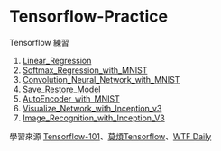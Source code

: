 # Tensorflow-Practice

Tensorflow 練習<br>

01. [Linear_Regression](https://github.com/Robin-Huang/Tensorflow-Practice/blob/master/code/01_Linear_Regression.ipynb)
02. [Softmax_Regression_with_MNIST](https://github.com/Robin-Huang/Tensorflow-Practice/blob/master/code/02_Softmax_Regression_with_MNIST.ipynb)
03. [Convolution_Neural_Network_with_MNIST](https://github.com/Robin-Huang/Tensorflow-Practice/blob/master/code/03_Convolution_Neural_Network_with_MNIST.ipynb)
04. [Save_Restore_Model](https://github.com/Robin-Huang/Tensorflow-Practice/blob/master/code/04_Save_Restore_Model.ipynb)
05. [AutoEncoder_with_MNIST](https://github.com/Robin-Huang/Tensorflow-Practice/blob/master/code/05_AutoEncoder_with_MNIST.ipynb)
06. [Visualize_Network_with_Inception_v3](https://github.com/Robin-Huang/Tensorflow-Practice/blob/master/code/06_Visualize_Network_with_Inception_v3.ipynb)
07. [Image_Recognition_with_Inception_V3](https://github.com/Robin-Huang/Tensorflow-Practice/blob/master/code/07_Image_Recognition_with_Inception_V3.ipynb)

學習來源 [Tensorflow-101](https://github.com/c1mone/Tensorflow-101)、[莫煩Tensorflow](https://morvanzhou.github.io/tutorials/machine-learning/tensorflow/)、[WTF Daily](http://blog.topspeedsnail.com/?s=tensorflow)
